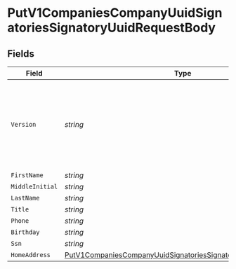 # PutV1CompaniesCompanyUuidSignatoriesSignatoryUuidRequestBody


## Fields

| Field                                                                                                                                                 | Type                                                                                                                                                  | Required                                                                                                                                              | Description                                                                                                                                           |
| ----------------------------------------------------------------------------------------------------------------------------------------------------- | ----------------------------------------------------------------------------------------------------------------------------------------------------- | ----------------------------------------------------------------------------------------------------------------------------------------------------- | ----------------------------------------------------------------------------------------------------------------------------------------------------- |
| `Version`                                                                                                                                             | *string*                                                                                                                                              | :heavy_minus_sign:                                                                                                                                    | The current version of the object. See the versioning guide for information on how to use this field.                                                 |
| `FirstName`                                                                                                                                           | *string*                                                                                                                                              | :heavy_minus_sign:                                                                                                                                    | N/A                                                                                                                                                   |
| `MiddleInitial`                                                                                                                                       | *string*                                                                                                                                              | :heavy_minus_sign:                                                                                                                                    | N/A                                                                                                                                                   |
| `LastName`                                                                                                                                            | *string*                                                                                                                                              | :heavy_minus_sign:                                                                                                                                    | N/A                                                                                                                                                   |
| `Title`                                                                                                                                               | *string*                                                                                                                                              | :heavy_minus_sign:                                                                                                                                    | N/A                                                                                                                                                   |
| `Phone`                                                                                                                                               | *string*                                                                                                                                              | :heavy_minus_sign:                                                                                                                                    | N/A                                                                                                                                                   |
| `Birthday`                                                                                                                                            | *string*                                                                                                                                              | :heavy_minus_sign:                                                                                                                                    | N/A                                                                                                                                                   |
| `Ssn`                                                                                                                                                 | *string*                                                                                                                                              | :heavy_minus_sign:                                                                                                                                    | N/A                                                                                                                                                   |
| `HomeAddress`                                                                                                                                         | [PutV1CompaniesCompanyUuidSignatoriesSignatoryUuidHomeAddress](../../Models/Requests/PutV1CompaniesCompanyUuidSignatoriesSignatoryUuidHomeAddress.md) | :heavy_minus_sign:                                                                                                                                    | N/A                                                                                                                                                   |